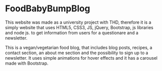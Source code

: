 # FoodBabyBumpBlog
This website was made as a university project with THD, therefore it is a simply website that uses HTML5, CSS3, JS, jQuery, Bootstrap, js libraries and node js. to get information from users for a questionare and a newsletter. 

This is a vegan/vegetarian food blog, that includes blog posts, recipes, a contact section, an about me section and the possibility to sign up to a newsletter.
It uses simple animations for hover effects and it has a carousel made with Bootstrap.
